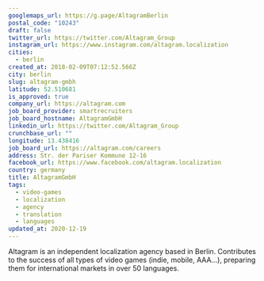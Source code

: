 ```yaml
---
googlemaps_url: https://g.page/AltagramBerlin
postal_code: "10243"
draft: false
twitter_url: https://twitter.com/Altagram_Group
instagram_url: https://www.instagram.com/altagram.localization
cities:
  - berlin
created_at: 2018-02-09T07:12:52.566Z
city: berlin
slug: altagram-gmbh
latitude: 52.510681
is_approved: true
company_url: https://altagram.com
job_board_provider: smartrecruiters
job_board_hostname: AltagramGmbH
linkedin_url: https://twitter.com/Altagram_Group
crunchbase_url: ""
longitude: 13.438416
job_board_url: https://altagram.com/careers
address: Str. der Pariser Kommune 12-16
facebook_url: https://www.facebook.com/altagram.localization
country: germany
title: AltagramGmbH
tags:
  - video-games
  - localization
  - agency
  - translation
  - languages
updated_at: 2020-12-19
---
```

Altagram is an independent localization agency based in Berlin. Contributes to the success of all types of video games (indie, mobile, AAA…), preparing them for international markets in over 50 languages.